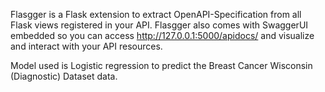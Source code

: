 Flasgger is a Flask extension to extract OpenAPI-Specification from all Flask views registered in your API. Flasgger also comes with SwaggerUI embedded so you can access http://127.0.0.1:5000/apidocs/ and visualize and interact with your API resources.

Model used is Logistic regression to predict the Breast Cancer Wisconsin (Diagnostic) Dataset data.
